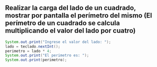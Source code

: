 ## Realizar la carga del lado de un cuadrado, mostrar por pantalla el perímetro del mismo (El perímetro de un cuadrado se calcula multiplicando el valor del lado por cuatro)

```Java
System.out.print("Ingrese el valor del lado: ");
lado = teclado.nextInt();
perimetro = lado * 4;
System.out.print("El perimetro es: ");
System.out.print(perimetro);
```
